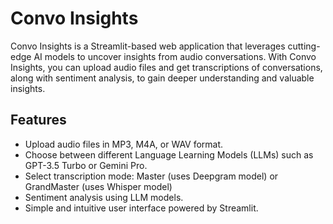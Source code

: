 # Convo Insights

Convo Insights is a Streamlit-based web application that leverages cutting-edge AI models to uncover insights from audio conversations. With Convo Insights, you can upload audio files and get transcriptions of conversations, along with sentiment analysis, to gain deeper understanding and valuable insights.

## Features
- Upload audio files in MP3, M4A, or WAV format.
- Choose between different Language Learning Models (LLMs) such as GPT-3.5 Turbo or Gemini Pro.
- Select transcription mode: Master (uses Deepgram model) or GrandMaster (uses Whisper model)
- Sentiment analysis using LLM models.
- Simple and intuitive user interface powered by Streamlit.